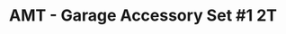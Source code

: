 ---
layout: product
title: "AMT - Garage Accessory Set #1 2T"
price: "TBA" 
desc: "N/A"
img_path: "/assets/img/AMTPP015M.webp"
brand: "N/A"
available: false
special_offer: false
new: false
soon: false
cat: "010000"
subcat: "013800"
subsubcat: "0N/A"
sifra: "AMTPP015M"
popular: false
spec: false
---